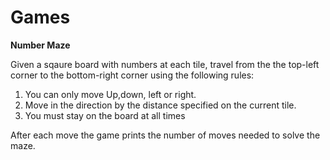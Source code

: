 # Games
**Number Maze**

Given a sqaure board with numbers at each tile, travel from the the top-left corner to the bottom-right corner using the following rules:
1) You can only move Up,down, left or right.
2) Move in the direction by the distance specified on the current tile.
3) You must stay on the board at all times

After each move the game prints the number of moves needed to solve the maze.  
